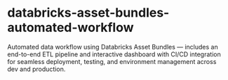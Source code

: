 # databricks-asset-bundles-automated-workflow
Automated data workflow using Databricks Asset Bundles — includes an end-to-end ETL pipeline and interactive dashboard with CI/CD integration for seamless deployment, testing, and environment management across dev and production.

